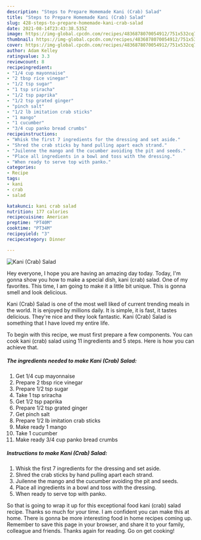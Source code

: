 ```yaml
---
description: "Steps to Prepare Homemade Kani (Crab) Salad"
title: "Steps to Prepare Homemade Kani (Crab) Salad"
slug: 428-steps-to-prepare-homemade-kani-crab-salad
date: 2021-08-14T23:43:38.535Z
image: https://img-global.cpcdn.com/recipes/4836878070054912/751x532cq70/kani-crab-salad-recipe-main-photo.jpg
thumbnail: https://img-global.cpcdn.com/recipes/4836878070054912/751x532cq70/kani-crab-salad-recipe-main-photo.jpg
cover: https://img-global.cpcdn.com/recipes/4836878070054912/751x532cq70/kani-crab-salad-recipe-main-photo.jpg
author: Adam Kelley
ratingvalue: 3.3
reviewcount: 8
recipeingredient:
- "1/4 cup mayonnaise"
- "2 tbsp rice vinegar"
- "1/2 tsp sugar"
- "1 tsp sriracha"
- "1/2 tsp paprika"
- "1/2 tsp grated ginger"
- "pinch salt"
- "1/2 lb imitation crab sticks"
- "1 mango"
- "1 cucumber"
- "3/4 cup panko bread crumbs"
recipeinstructions:
- "Whisk the first 7 ingredients for the dressing and set aside."
- "Shred the crab sticks by hand pulling apart each strand."
- "Juilenne the mango and the cucumber avoiding the pit and seeds."
- "Place all ingredients in a bowl and toss with the dressing."
- "When ready to serve top with panko."
categories:
- Recipe
tags:
- kani
- crab
- salad

katakunci: kani crab salad 
nutrition: 177 calories
recipecuisine: American
preptime: "PT40M"
cooktime: "PT34M"
recipeyield: "3"
recipecategory: Dinner

---
```



![Kani (Crab) Salad](https://img-global.cpcdn.com/recipes/4836878070054912/751x532cq70/kani-crab-salad-recipe-main-photo.jpg)

Hey everyone, I hope you are having an amazing day today. Today, I'm gonna show you how to make a special dish, kani (crab) salad. One of my favorites. This time, I am going to make it a little bit unique. This is gonna smell and look delicious.



Kani (Crab) Salad is one of the most well liked of current trending meals in the world. It is enjoyed by millions daily. It is simple, it is fast, it tastes delicious. They're nice and they look fantastic. Kani (Crab) Salad is something that I have loved my entire life.


To begin with this recipe, we must first prepare a few components. You can cook kani (crab) salad using 11 ingredients and 5 steps. Here is how you can achieve that.

<!--inarticleads1-->

##### The ingredients needed to make Kani (Crab) Salad:

1. Get 1/4 cup mayonnaise
1. Prepare 2 tbsp rice vinegar
1. Prepare 1/2 tsp sugar
1. Take 1 tsp sriracha
1. Get 1/2 tsp paprika
1. Prepare 1/2 tsp grated ginger
1. Get pinch salt
1. Prepare 1/2 lb imitation crab sticks
1. Make ready 1 mango
1. Take 1 cucumber
1. Make ready 3/4 cup panko bread crumbs




<!--inarticleads2-->

##### Instructions to make Kani (Crab) Salad:

1. Whisk the first 7 ingredients for the dressing and set aside.
1. Shred the crab sticks by hand pulling apart each strand.
1. Juilenne the mango and the cucumber avoiding the pit and seeds.
1. Place all ingredients in a bowl and toss with the dressing.
1. When ready to serve top with panko.




So that is going to wrap it up for this exceptional food kani (crab) salad recipe. Thanks so much for your time. I am confident you can make this at home. There is gonna be more interesting food in home recipes coming up. Remember to save this page in your browser, and share it to your family, colleague and friends. Thanks again for reading. Go on get cooking!
